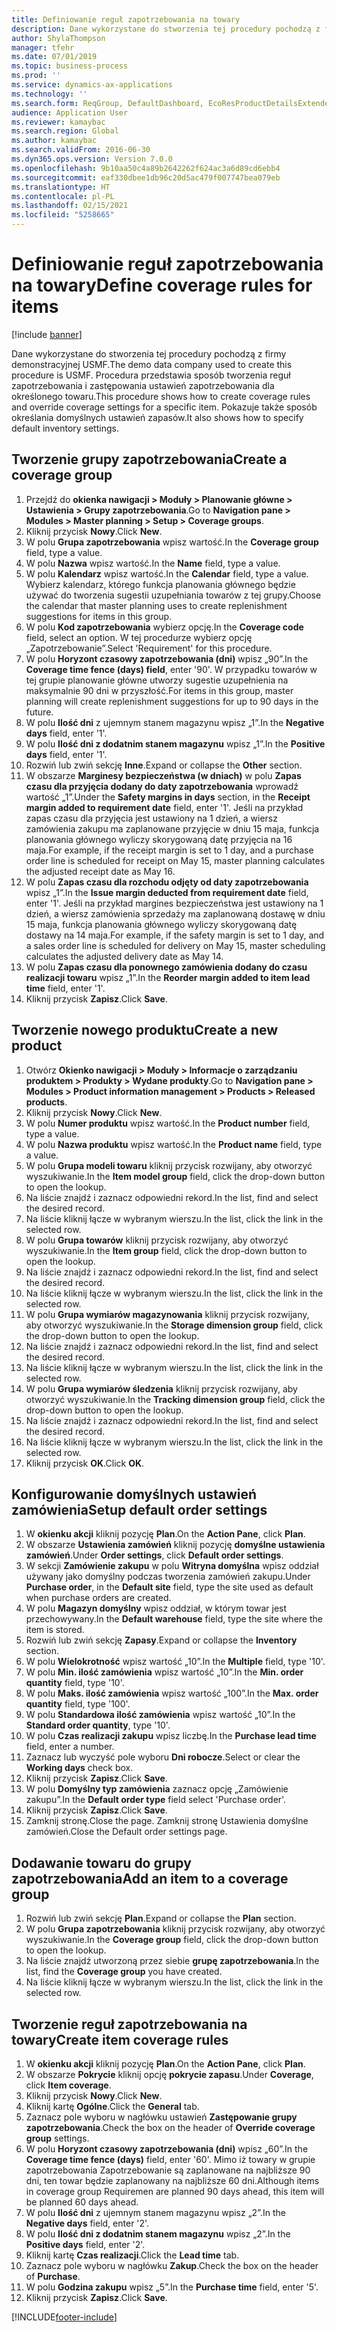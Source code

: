 ```yaml
---
title: Definiowanie reguł zapotrzebowania na towary
description: Dane wykorzystane do stworzenia tej procedury pochodzą z firmy demonstracyjnej USMF.
author: ShylaThompson
manager: tfehr
ms.date: 07/01/2019
ms.topic: business-process
ms.prod: ''
ms.service: dynamics-ax-applications
ms.technology: ''
ms.search.form: ReqGroup, DefaultDashboard, EcoResProductDetailsExtended, EcoResProductCreate, InventItemOrderSetup, ReqItemTable
audience: Application User
ms.reviewer: kamaybac
ms.search.region: Global
ms.author: kamaybac
ms.search.validFrom: 2016-06-30
ms.dyn365.ops.version: Version 7.0.0
ms.openlocfilehash: 9b10aa50c4a89b2642262f624ac3a6d89cd6ebb4
ms.sourcegitcommit: eaf330dbee1db96c20d5ac479f007747bea079eb
ms.translationtype: HT
ms.contentlocale: pl-PL
ms.lasthandoff: 02/15/2021
ms.locfileid: "5258665"
---
```

# <a name="define-coverage-rules-for-items"></a><span data-ttu-id="49cc5-103">Definiowanie reguł zapotrzebowania na towary</span><span class="sxs-lookup"><span data-stu-id="49cc5-103">Define coverage rules for items</span></span>

[!include [banner](../../includes/banner.md)]

<span data-ttu-id="49cc5-104">Dane wykorzystane do stworzenia tej procedury pochodzą z firmy demonstracyjnej USMF.</span><span class="sxs-lookup"><span data-stu-id="49cc5-104">The demo data company used to create this procedure is USMF.</span></span> <span data-ttu-id="49cc5-105">Procedura przedstawia sposób tworzenia reguł zapotrzebowania i zastępowania ustawień zapotrzebowania dla określonego towaru.</span><span class="sxs-lookup"><span data-stu-id="49cc5-105">This procedure shows how to create coverage rules and override coverage settings for a specific item.</span></span> <span data-ttu-id="49cc5-106">Pokazuje także sposób określania domyślnych ustawień zapasów.</span><span class="sxs-lookup"><span data-stu-id="49cc5-106">It also shows how to specify default inventory settings.</span></span>


## <a name="create-a-coverage-group"></a><span data-ttu-id="49cc5-107">Tworzenie grupy zapotrzebowania</span><span class="sxs-lookup"><span data-stu-id="49cc5-107">Create a coverage group</span></span>
1. <span data-ttu-id="49cc5-108">Przejdź do **okienka nawigacji > Moduły > Planowanie główne > Ustawienia > Grupy zapotrzebowania**.</span><span class="sxs-lookup"><span data-stu-id="49cc5-108">Go to **Navigation pane > Modules > Master planning > Setup > Coverage groups**.</span></span>
2. <span data-ttu-id="49cc5-109">Kliknij przycisk **Nowy**.</span><span class="sxs-lookup"><span data-stu-id="49cc5-109">Click **New**.</span></span>
3. <span data-ttu-id="49cc5-110">W polu **Grupa zapotrzebowania** wpisz wartość.</span><span class="sxs-lookup"><span data-stu-id="49cc5-110">In the **Coverage group** field, type a value.</span></span>
4. <span data-ttu-id="49cc5-111">W polu **Nazwa** wpisz wartość.</span><span class="sxs-lookup"><span data-stu-id="49cc5-111">In the **Name** field, type a value.</span></span>
5. <span data-ttu-id="49cc5-112">W polu **Kalendarz** wpisz wartość.</span><span class="sxs-lookup"><span data-stu-id="49cc5-112">In the **Calendar** field, type a value.</span></span> <span data-ttu-id="49cc5-113">Wybierz kalendarz, którego funkcja planowania głównego będzie używać do tworzenia sugestii uzupełniania towarów z tej grupy.</span><span class="sxs-lookup"><span data-stu-id="49cc5-113">Choose the calendar that master planning uses to create replenishment suggestions for items in this group.</span></span>  
6. <span data-ttu-id="49cc5-114">W polu **Kod zapotrzebowania** wybierz opcję.</span><span class="sxs-lookup"><span data-stu-id="49cc5-114">In the **Coverage code** field, select an option.</span></span> <span data-ttu-id="49cc5-115">W tej procedurze wybierz opcję „Zapotrzebowanie”.</span><span class="sxs-lookup"><span data-stu-id="49cc5-115">Select 'Requirement' for this procedure.</span></span>  
7. <span data-ttu-id="49cc5-116">W polu **Horyzont czasowy zapotrzebowania (dni)** wpisz „90”.</span><span class="sxs-lookup"><span data-stu-id="49cc5-116">In the **Coverage time fence (days) field**, enter '90'.</span></span> <span data-ttu-id="49cc5-117">W przypadku towarów w tej grupie planowanie główne utworzy sugestie uzupełnienia na maksymalnie 90 dni w przyszłość.</span><span class="sxs-lookup"><span data-stu-id="49cc5-117">For items in this group, master planning will create replenishment suggestions for up to 90 days in the future.</span></span>  
8. <span data-ttu-id="49cc5-118">W polu **Ilość dni** z ujemnym stanem magazynu wpisz „1”.</span><span class="sxs-lookup"><span data-stu-id="49cc5-118">In the **Negative days** field, enter '1'.</span></span>
9. <span data-ttu-id="49cc5-119">W polu **Ilość dni z dodatnim stanem magazynu** wpisz „1”.</span><span class="sxs-lookup"><span data-stu-id="49cc5-119">In the **Positive days** field, enter '1'.</span></span>
10. <span data-ttu-id="49cc5-120">Rozwiń lub zwiń sekcję **Inne**.</span><span class="sxs-lookup"><span data-stu-id="49cc5-120">Expand or collapse the **Other** section.</span></span>
11. <span data-ttu-id="49cc5-121">W obszarze **Marginesy bezpieczeństwa (w dniach)** w polu **Zapas czasu dla przyjęcia dodany do daty zapotrzebowania** wprowadź wartość „1”.</span><span class="sxs-lookup"><span data-stu-id="49cc5-121">Under the **Safety margins in days** section, in the **Receipt margin added to requirement date** field, enter '1'.</span></span> <span data-ttu-id="49cc5-122">Jeśli na przykład zapas czasu dla przyjęcia jest ustawiony na 1 dzień, a wiersz zamówienia zakupu ma zaplanowane przyjęcie w dniu 15 maja, funkcja planowania głównego wyliczy skorygowaną datę przyjęcia na 16 maja.</span><span class="sxs-lookup"><span data-stu-id="49cc5-122">For example, if the receipt margin is set to 1 day, and a purchase order line is scheduled for receipt on May 15, master planning calculates the adjusted receipt date as May 16.</span></span>  
12. <span data-ttu-id="49cc5-123">W polu **Zapas czasu dla rozchodu odjęty od daty zapotrzebowania** wpisz „1”.</span><span class="sxs-lookup"><span data-stu-id="49cc5-123">In the **Issue margin deducted from requirement date** field, enter '1'.</span></span> <span data-ttu-id="49cc5-124">Jeśli na przykład margines bezpieczeństwa jest ustawiony na 1 dzień, a wiersz zamówienia sprzedaży ma zaplanowaną dostawę w dniu 15 maja, funkcja planowania głównego wyliczy skorygowaną datę dostawy na 14 maja.</span><span class="sxs-lookup"><span data-stu-id="49cc5-124">For example, if the safety margin is set to 1 day, and a sales order line is scheduled for delivery on May 15, master scheduling calculates the adjusted delivery date as May 14.</span></span>  
13. <span data-ttu-id="49cc5-125">W polu **Zapas czasu dla ponownego zamówienia dodany do czasu realizacji towaru** wpisz „1”.</span><span class="sxs-lookup"><span data-stu-id="49cc5-125">In the **Reorder margin added to item lead time** field, enter '1'.</span></span>
14. <span data-ttu-id="49cc5-126">Kliknij przycisk **Zapisz**.</span><span class="sxs-lookup"><span data-stu-id="49cc5-126">Click **Save**.</span></span>

## <a name="create-a-new-product"></a><span data-ttu-id="49cc5-127">Tworzenie nowego produktu</span><span class="sxs-lookup"><span data-stu-id="49cc5-127">Create a new product</span></span>
1. <span data-ttu-id="49cc5-128">Otwórz **Okienko nawigacji > Moduły > Informacje o zarządzaniu produktem > Produkty > Wydane produkty**.</span><span class="sxs-lookup"><span data-stu-id="49cc5-128">Go to **Navigation pane > Modules > Product information management > Products > Released products**.</span></span>
2. <span data-ttu-id="49cc5-129">Kliknij przycisk **Nowy**.</span><span class="sxs-lookup"><span data-stu-id="49cc5-129">Click **New**.</span></span>
3. <span data-ttu-id="49cc5-130">W polu **Numer produktu** wpisz wartość.</span><span class="sxs-lookup"><span data-stu-id="49cc5-130">In the **Product number** field, type a value.</span></span>
4. <span data-ttu-id="49cc5-131">W polu **Nazwa produktu** wpisz wartość.</span><span class="sxs-lookup"><span data-stu-id="49cc5-131">In the **Product name** field, type a value.</span></span>
5. <span data-ttu-id="49cc5-132">W polu **Grupa modeli towaru** kliknij przycisk rozwijany, aby otworzyć wyszukiwanie.</span><span class="sxs-lookup"><span data-stu-id="49cc5-132">In the **Item model group** field, click the drop-down button to open the lookup.</span></span>
6. <span data-ttu-id="49cc5-133">Na liście znajdź i zaznacz odpowiedni rekord.</span><span class="sxs-lookup"><span data-stu-id="49cc5-133">In the list, find and select the desired record.</span></span>
7. <span data-ttu-id="49cc5-134">Na liście kliknij łącze w wybranym wierszu.</span><span class="sxs-lookup"><span data-stu-id="49cc5-134">In the list, click the link in the selected row.</span></span>
8. <span data-ttu-id="49cc5-135">W polu **Grupa towarów** kliknij przycisk rozwijany, aby otworzyć wyszukiwanie.</span><span class="sxs-lookup"><span data-stu-id="49cc5-135">In the **Item group** field, click the drop-down button to open the lookup.</span></span>
9. <span data-ttu-id="49cc5-136">Na liście znajdź i zaznacz odpowiedni rekord.</span><span class="sxs-lookup"><span data-stu-id="49cc5-136">In the list, find and select the desired record.</span></span>
10. <span data-ttu-id="49cc5-137">Na liście kliknij łącze w wybranym wierszu.</span><span class="sxs-lookup"><span data-stu-id="49cc5-137">In the list, click the link in the selected row.</span></span>
11. <span data-ttu-id="49cc5-138">W polu **Grupa wymiarów magazynowania** kliknij przycisk rozwijany, aby otworzyć wyszukiwanie.</span><span class="sxs-lookup"><span data-stu-id="49cc5-138">In the **Storage dimension group** field, click the drop-down button to open the lookup.</span></span>
12. <span data-ttu-id="49cc5-139">Na liście znajdź i zaznacz odpowiedni rekord.</span><span class="sxs-lookup"><span data-stu-id="49cc5-139">In the list, find and select the desired record.</span></span>
13. <span data-ttu-id="49cc5-140">Na liście kliknij łącze w wybranym wierszu.</span><span class="sxs-lookup"><span data-stu-id="49cc5-140">In the list, click the link in the selected row.</span></span>
14. <span data-ttu-id="49cc5-141">W polu **Grupa wymiarów śledzenia** kliknij przycisk rozwijany, aby otworzyć wyszukiwanie.</span><span class="sxs-lookup"><span data-stu-id="49cc5-141">In the **Tracking dimension group** field, click the drop-down button to open the lookup.</span></span>
15. <span data-ttu-id="49cc5-142">Na liście znajdź i zaznacz odpowiedni rekord.</span><span class="sxs-lookup"><span data-stu-id="49cc5-142">In the list, find and select the desired record.</span></span>
16. <span data-ttu-id="49cc5-143">Na liście kliknij łącze w wybranym wierszu.</span><span class="sxs-lookup"><span data-stu-id="49cc5-143">In the list, click the link in the selected row.</span></span>
17. <span data-ttu-id="49cc5-144">Kliknij przycisk **OK**.</span><span class="sxs-lookup"><span data-stu-id="49cc5-144">Click **OK**.</span></span>

## <a name="setup-default-order-settings"></a><span data-ttu-id="49cc5-145">Konfigurowanie domyślnych ustawień zamówienia</span><span class="sxs-lookup"><span data-stu-id="49cc5-145">Setup default order settings</span></span>
1. <span data-ttu-id="49cc5-146">W **okienku akcji** kliknij pozycję **Plan**.</span><span class="sxs-lookup"><span data-stu-id="49cc5-146">On the **Action Pane**, click **Plan**.</span></span>
2. <span data-ttu-id="49cc5-147">W obszarze **Ustawienia zamówień** kliknij pozycję **domyślne ustawienia zamówień**.</span><span class="sxs-lookup"><span data-stu-id="49cc5-147">Under **Order settings**, click **Default order settings**.</span></span>
3. <span data-ttu-id="49cc5-148">W sekcji **Zamówienie zakupu** w polu **Witryna domyślna** wpisz oddział używany jako domyślny podczas tworzenia zamówień zakupu.</span><span class="sxs-lookup"><span data-stu-id="49cc5-148">Under **Purchase order**, in the **Default site** field, type the site used as default when purchase orders are created.</span></span>
4. <span data-ttu-id="49cc5-149">W polu **Magazyn domyślny** wpisz oddział, w którym towar jest przechowywany.</span><span class="sxs-lookup"><span data-stu-id="49cc5-149">In the **Default warehouse** field, type the site where the item is stored.</span></span>
5. <span data-ttu-id="49cc5-150">Rozwiń lub zwiń sekcję **Zapasy**.</span><span class="sxs-lookup"><span data-stu-id="49cc5-150">Expand or collapse the **Inventory** section.</span></span>
6. <span data-ttu-id="49cc5-151">W polu **Wielokrotność** wpisz wartość „10”.</span><span class="sxs-lookup"><span data-stu-id="49cc5-151">In the **Multiple** field, type '10'.</span></span>
7. <span data-ttu-id="49cc5-152">W polu **Min. ilość zamówienia** wpisz wartość „10”.</span><span class="sxs-lookup"><span data-stu-id="49cc5-152">In the **Min. order quantity** field, type '10'.</span></span>
8. <span data-ttu-id="49cc5-153">W polu **Maks. ilość zamówienia** wpisz wartość „100”.</span><span class="sxs-lookup"><span data-stu-id="49cc5-153">In the **Max. order quantity** field, type '100'.</span></span>
9. <span data-ttu-id="49cc5-154">W polu **Standardowa ilość zamówienia** wpisz wartość „10”.</span><span class="sxs-lookup"><span data-stu-id="49cc5-154">In the **Standard order quantity**, type '10'.</span></span>
10. <span data-ttu-id="49cc5-155">W polu **Czas realizacji zakupu** wpisz liczbę.</span><span class="sxs-lookup"><span data-stu-id="49cc5-155">In the **Purchase lead time** field, enter a number.</span></span>
11. <span data-ttu-id="49cc5-156">Zaznacz lub wyczyść pole wyboru **Dni robocze**.</span><span class="sxs-lookup"><span data-stu-id="49cc5-156">Select or clear the **Working days** check box.</span></span>
12. <span data-ttu-id="49cc5-157">Kliknij przycisk **Zapisz**.</span><span class="sxs-lookup"><span data-stu-id="49cc5-157">Click **Save**.</span></span>
13. <span data-ttu-id="49cc5-158">W polu **Domyślny typ zamówienia** zaznacz opcję „Zamówienie zakupu”.</span><span class="sxs-lookup"><span data-stu-id="49cc5-158">In the **Default order type** field select 'Purchase order'.</span></span>
14. <span data-ttu-id="49cc5-159">Kliknij przycisk **Zapisz**.</span><span class="sxs-lookup"><span data-stu-id="49cc5-159">Click **Save**.</span></span>
15. <span data-ttu-id="49cc5-160">Zamknij stronę.</span><span class="sxs-lookup"><span data-stu-id="49cc5-160">Close the page.</span></span> <span data-ttu-id="49cc5-161">Zamknij stronę Ustawienia domyślne zamówień.</span><span class="sxs-lookup"><span data-stu-id="49cc5-161">Close the Default order settings page.</span></span>  

## <a name="add-an-item-to-a-coverage-group"></a><span data-ttu-id="49cc5-162">Dodawanie towaru do grupy zapotrzebowania</span><span class="sxs-lookup"><span data-stu-id="49cc5-162">Add an item to a coverage group</span></span>
1. <span data-ttu-id="49cc5-163">Rozwiń lub zwiń sekcję **Plan**.</span><span class="sxs-lookup"><span data-stu-id="49cc5-163">Expand or collapse the **Plan** section.</span></span>
2. <span data-ttu-id="49cc5-164">W polu **Grupa zapotrzebowania** kliknij przycisk rozwijany, aby otworzyć wyszukiwanie.</span><span class="sxs-lookup"><span data-stu-id="49cc5-164">In the **Coverage group** field, click the drop-down button to open the lookup.</span></span>
3. <span data-ttu-id="49cc5-165">Na liście znajdź utworzoną przez siebie **grupę zapotrzebowania**.</span><span class="sxs-lookup"><span data-stu-id="49cc5-165">In the list, find the **Coverage group** you have created.</span></span>
4. <span data-ttu-id="49cc5-166">Na liście kliknij łącze w wybranym wierszu.</span><span class="sxs-lookup"><span data-stu-id="49cc5-166">In the list, click the link in the selected row.</span></span>

## <a name="create-item-coverage-rules"></a><span data-ttu-id="49cc5-167">Tworzenie reguł zapotrzebowania na towary</span><span class="sxs-lookup"><span data-stu-id="49cc5-167">Create item coverage rules</span></span>
1. <span data-ttu-id="49cc5-168">W **okienku akcji** kliknij pozycję **Plan**.</span><span class="sxs-lookup"><span data-stu-id="49cc5-168">On the **Action Pane**, click **Plan**.</span></span>
2. <span data-ttu-id="49cc5-169">W obszarze **Pokrycie** kliknij opcję **pokrycie zapasu**.</span><span class="sxs-lookup"><span data-stu-id="49cc5-169">Under **Coverage**, click **Item coverage**.</span></span>
3. <span data-ttu-id="49cc5-170">Kliknij przycisk **Nowy**.</span><span class="sxs-lookup"><span data-stu-id="49cc5-170">Click **New**.</span></span>
4. <span data-ttu-id="49cc5-171">Kliknij kartę **Ogólne**.</span><span class="sxs-lookup"><span data-stu-id="49cc5-171">Click the **General** tab.</span></span>
5. <span data-ttu-id="49cc5-172">Zaznacz pole wyboru w nagłówku ustawień **Zastępowanie grupy zapotrzebowania**.</span><span class="sxs-lookup"><span data-stu-id="49cc5-172">Check the box on the header of **Override coverage group** settings.</span></span>
6. <span data-ttu-id="49cc5-173">W polu **Horyzont czasowy zapotrzebowania (dni)** wpisz „60”.</span><span class="sxs-lookup"><span data-stu-id="49cc5-173">In the **Coverage time fence (days)** field, enter '60'.</span></span> <span data-ttu-id="49cc5-174">Mimo iż towary w grupie zapotrzebowania Zapotrzebowanie są zaplanowane na najbliższe 90 dni, ten towar będzie zaplanowany na najbliższe 60 dni.</span><span class="sxs-lookup"><span data-stu-id="49cc5-174">Although items in coverage group Requiremen are planned 90 days ahead, this item will be planned 60 days ahead.</span></span>  
7. <span data-ttu-id="49cc5-175">W polu **Ilość dni** z ujemnym stanem magazynu wpisz „2”.</span><span class="sxs-lookup"><span data-stu-id="49cc5-175">In the **Negative days** field, enter '2'.</span></span>
8. <span data-ttu-id="49cc5-176">W polu **Ilość dni z dodatnim stanem magazynu** wpisz „2”.</span><span class="sxs-lookup"><span data-stu-id="49cc5-176">In the **Positive days** field, enter '2'.</span></span>
9. <span data-ttu-id="49cc5-177">Kliknij kartę **Czas realizacji**.</span><span class="sxs-lookup"><span data-stu-id="49cc5-177">Click the **Lead time** tab.</span></span>
10. <span data-ttu-id="49cc5-178">Zaznacz pole wyboru w nagłówku **Zakup**.</span><span class="sxs-lookup"><span data-stu-id="49cc5-178">Check the box on the header of **Purchase**.</span></span>
11. <span data-ttu-id="49cc5-179">W polu **Godzina zakupu** wpisz „5”.</span><span class="sxs-lookup"><span data-stu-id="49cc5-179">In the **Purchase time** field, enter '5'.</span></span>
12. <span data-ttu-id="49cc5-180">Kliknij przycisk **Zapisz**.</span><span class="sxs-lookup"><span data-stu-id="49cc5-180">Click **Save**.</span></span>



[!INCLUDE[footer-include](../../../includes/footer-banner.md)]